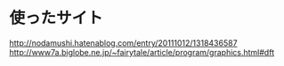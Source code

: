 # 使ったサイト
http://nodamushi.hatenablog.com/entry/20111012/1318436587
http://www7a.biglobe.ne.jp/~fairytale/article/program/graphics.html#dft